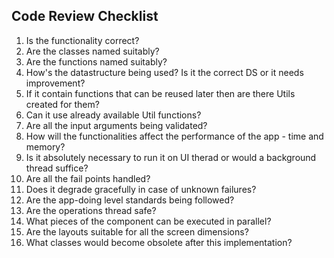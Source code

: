 ## Code Review Checklist

1. Is the functionality correct? 
2. Are the classes named suitably? 
3. Are the functions named suitably? 
4. How's the datastructure being used? Is it the correct DS or it needs improvement? 
5. If it contain functions that can be reused later then are there Utils created for them? 
6. Can it use already available Util functions? 
7. Are all the input arguments being validated? 
8. How will the functionalities affect the performance of the app - time and memory? 
9. Is it absolutely necessary to run it on UI therad or would a background thread suffice? 
10. Are all the fail points handled? 
11. Does it degrade gracefully in case of unknown failures? 
12. Are the app-doing level standards being followed?  
13. Are the operations thread safe? 
14. What pieces of the component can be executed in parallel? 
15. Are the layouts suitable for all the screen dimensions? 
16. What classes would become obsolete after this implementation? 
